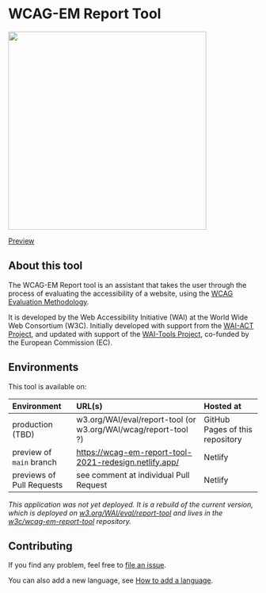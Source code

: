 # WCAG-EM Report Tool

<a href="https://wcag-em-report-tool-2021-redesign.netlify.app/"><img width="400"  alt="" src="https://user-images.githubusercontent.com/178782/114709430-d86bd700-9d2c-11eb-8508-c628ef6614d4.png"></a>

[Preview](https://wcag-em-report-tool-2021-redesign.netlify.app/) 

## About this tool

The WCAG-EM Report tool is an assistant that takes the user through the process of evaluating the accessibility of a website, using the [WCAG Evaluation Methodology](https://www.w3.org/TR/WCAG-EM/).

It is developed by the Web Accessibility Initiative (WAI) at the World Wide Web Consortium (W3C). Initially developed with support from the <a href="http://www.w3.org/WAI/ACT/">WAI-ACT Project</a>, and updated with support of the <a href="http://www.w3.org/WAI/Tools/">WAI-Tools Project</a>, co-funded by the European Commission (EC).

## Environments

This tool is available on: 

| Environment | URL(s) | Hosted at |
|:--|:--|:--|
| production (TBD) | w3.org/WAI/eval/report-tool (or w3.org/WAI/wcag/report-tool ?)  | GitHub Pages of this repository |
| preview of `main` branch | https://wcag-em-report-tool-2021-redesign.netlify.app/ | Netlify |
| previews of Pull Requests |  see comment at individual Pull Request | Netlify |

_This application was not yet deployed. It is a rebuild of the current version, which is deployed on [w3.org/WAI/eval/report-tool](https://w3.org/WAI/eval/report-tool) and lives in the [w3c/wcag-em-report-tool](https://github.com/w3c/wcag-em-report-tool/) repository._

## Contributing

If you find any problem, feel free to [file an issue](https://github.com/w3c/wai-wcag-em-report-tool/issues/new).

You can also add a new language, see [How to add a language](https://github.com/w3c/wai-wcag-em-report-tool/wiki/How-to-add-a-language).
